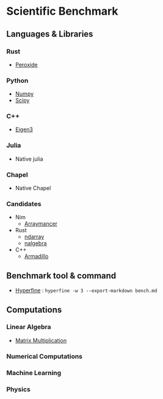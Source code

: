 # Scientific Benchmark

## Languages & Libraries

### Rust

* [Peroxide](https://github.com/Axect/Peroxide)

### Python

* [Numpy](https://numpy.org/)
* [Scipy](https://www.scipy.org/)

### C++

* [Eigen3](http://eigen.tuxfamily.org/index.php?title=Main_Page)

### Julia

* Native julia

### Chapel

* Native Chapel

### Candidates

* Nim
    * [Arraymancer](https://github.com/mratsim/Arraymancer)
* Rust    
    * [ndarray](https://github.com/rust-ndarray/ndarray)
    * [nalgebra](https://nalgebra.org/)
* C++
    * [Armadillo](http://arma.sourceforge.net/)

## Benchmark tool & command

* [Hyperfine](https://github.com/sharkdp/hyperfine) : `hyperfine -w 3 --export-markdown bench.md`

## Computations

### Linear Algebra

* [Matrix Multiplication](./Linear_Algebra/matmul)

### Numerical Computations

### Machine Learning

### Physics

